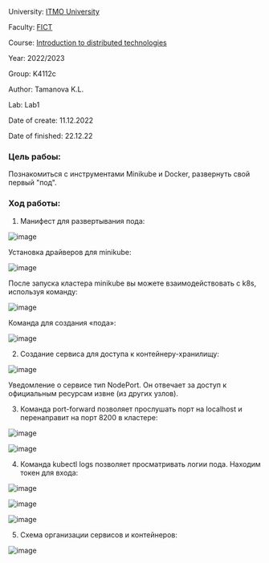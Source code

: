 University: [ITMO University](https://itmo.ru/ru/)

Faculty: [FICT](https://fict.itmo.ru)

Course: [Introduction to distributed technologies](https://github.com/itmo-ict-faculty/introduction-to-distributed-technologies)

Year: 2022/2023

Group: K4112c

Author: Tamanova K.L.

Lab: Lab1

Date of create: 11.12.2022

Date of finished: 22.12.22

### Цель рабоы:

Познакомиться с инструментами Minikube и Docker, развернуть свой первый "под".

### Ход работы:

1. Манифест для развертывания пода:

![image](https://user-images.githubusercontent.com/107037214/208406056-c6e3abf0-9fd0-44cd-851f-1c0c4d7784ff.png)

Установка драйверов для minikube:

![image](https://user-images.githubusercontent.com/107037214/208406144-148809b0-ca5a-40d3-ac37-b658d14fa1a5.png)

После запуска кластера minikube вы можете взаимодействовать с k8s, используя команду:

![image](https://user-images.githubusercontent.com/107037214/208406944-fdc46265-45c6-4b8a-86d4-77597c9c5d06.png)

Команда для создания «пода»:

![image](https://user-images.githubusercontent.com/107037214/208406999-e14f99d7-ef5f-4637-93dc-c6c5516a7a15.png)

2. Создание сервиса для доступа к контейнеру-хранилищу:

![image](https://user-images.githubusercontent.com/107037214/208407028-f74b4179-ef0e-4fd8-8ae0-b01bd41de82d.png)

Уведомление о сервисе тип NodePort. Он отвечает за доступ к официальным ресурсам извне (из других узлов).

3. Команда port-forward позволяет прослушать порт на localhost и перенаправит на порт 8200 в кластере:

![image](https://user-images.githubusercontent.com/107037214/208407060-3e4fd50a-7637-4bac-9624-3015ca6579ed.png)

![image](https://user-images.githubusercontent.com/107037214/208407241-0ad005b2-38f0-4193-88e9-52f2c22414a0.png)


4. Команда kubectl logs позволяет просматривать логии пода. Находим токен для входа:

![image](https://user-images.githubusercontent.com/107037214/208407311-c63d7707-ab1c-4d67-9480-3958f6f45069.png)

![image](https://user-images.githubusercontent.com/107037214/208407330-bc952976-6780-4aad-857e-02290da2d179.png)

![image](https://user-images.githubusercontent.com/107037214/208407424-e7fae846-dca5-4592-a200-884d3d3a540d.png)

5.	Схема организации сервисов и контейнеров:

![image](https://user-images.githubusercontent.com/107037214/208407445-cf472f09-ec4b-478c-90c1-454d799878ba.png)
